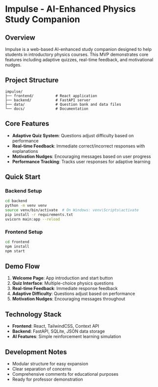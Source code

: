 # Impulse - AI-Enhanced Physics Study Companion

## Overview
Impulse is a web-based AI-enhanced study companion designed to help students in introductory physics courses. This MVP demonstrates core features including adaptive quizzes, real-time feedback, and motivational nudges.

## Project Structure
```
impulse/
├── frontend/          # React application
├── backend/           # FastAPI server
├── data/              # Question bank and data files
└── docs/              # Documentation
```

## Core Features
- **Adaptive Quiz System**: Questions adjust difficulty based on performance
- **Real-time Feedback**: Immediate correct/incorrect responses with explanations
- **Motivation Nudges**: Encouraging messages based on user progress
- **Performance Tracking**: Tracks user responses for adaptive learning

## Quick Start

### Backend Setup
```bash
cd backend
python -m venv venv
source venv/bin/activate  # On Windows: venv\Scripts\activate
pip install -r requirements.txt
uvicorn main:app --reload
```

### Frontend Setup
```bash
cd frontend
npm install
npm start
```

## Demo Flow
1. **Welcome Page**: App introduction and start button
2. **Quiz Interface**: Multiple-choice physics questions
3. **Real-time Feedback**: Immediate response feedback
4. **Adaptive Difficulty**: Questions adjust based on performance
5. **Motivation Nudges**: Encouraging messages throughout

## Technology Stack
- **Frontend**: React, TailwindCSS, Context API
- **Backend**: FastAPI, SQLite, JSON data storage
- **AI Features**: Simple reinforcement learning simulation

## Development Notes
- Modular structure for easy expansion
- Clear separation of concerns
- Comprehensive comments for educational purposes
- Ready for professor demonstration